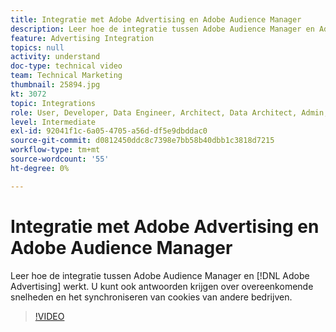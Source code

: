 ```yaml
---
title: Integratie met Adobe Advertising en Adobe Audience Manager
description: Leer hoe de integratie tussen Adobe Audience Manager en Adobe Advertising werkt. U kunt ook antwoorden krijgen over overeenkomende snelheden en het synchroniseren van cookies van andere bedrijven.
feature: Advertising Integration
topics: null
activity: understand
doc-type: technical video
team: Technical Marketing
thumbnail: 25894.jpg
kt: 3072
topic: Integrations
role: User, Developer, Data Engineer, Architect, Data Architect, Admin, Leader
level: Intermediate
exl-id: 92041f1c-6a05-4705-a56d-df5e9dbddac0
source-git-commit: d0812450ddc8c7398e7bb58b40dbb1c3818d7215
workflow-type: tm+mt
source-wordcount: '55'
ht-degree: 0%

---
```


# Integratie met Adobe Advertising en Adobe Audience Manager

Leer hoe de integratie tussen Adobe Audience Manager en [!DNL Adobe Advertising] werkt. U kunt ook antwoorden krijgen over overeenkomende snelheden en het synchroniseren van cookies van andere bedrijven.

>[!VIDEO](https://video.tv.adobe.com/v/25894/?quality=12)
